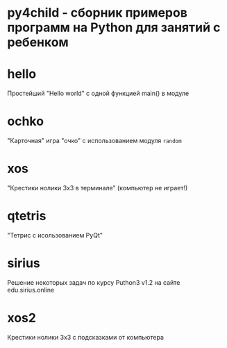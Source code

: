 py4child - cборник примеров программ на Python для занятий с ребенком
=====================================================================

# hello
Простейший "Hello world" с одной функцией main() в модуле

# ochko
"Карточная" игра "очко" с использованием модуля `random`

# xos
"Крестики нолики 3x3 в терминале" (компьютер не играет!)

# qtetris
"Тетрис с исользованием PyQt"

# sirius
Решение некоторых задач по курсу Puthon3 v1.2 на сайте edu.sirius.online

# xos2
Крестики нолики 3x3 с подсказками от компьютера
